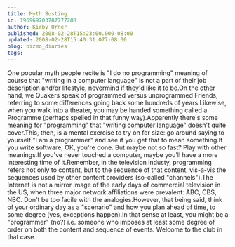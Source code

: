 ```yaml
---
title: Myth Busting
id: 196969703787777288
author: Kirby Urner
published: 2008-02-28T15:23:00.000-08:00
updated: 2008-02-28T15:40:31.077-08:00
blog: bizmo_diaries
tags: 
---
```


One popular myth people recite is "I do no programming" meaning of course that "writing in a computer language" is not a part of their job description and/or lifestyle, nevermind if they'd like it to be.On the other hand, we Quakers speak of programmed versus unprogrammed Friends, referring to some differences going back some hundreds of years.Likewise, when you walk into a theater, you may be handed something called a Programme (perhaps spelled in that funny way).Apparently there's some meaning for "programming" that "writing computer language" doesn't quite cover.This, then, is a mental exercise to try on for size: go around saying to yourself "I am a programmer" and see if you get that to mean something.If you write software, OK, you're done. But maybe not so fast? Play with other meanings.If you've never touched a computer, maybe you'll have a more interesting time of it.Remember, in the television industy, programming refers not only to content, but to the sequence of that content, vis-a-vis the sequences used by other content providers (so-called "channels").The Internet is not a mirror image of the early days of commercial television in the US, when three major network affiliations were prevalent: ABC, CBS, NBC. Don't be too facile with the analogies.However, that being said, think of your ordinary day as a "scenario" and how you plan ahead of time, to some degree (yes, exceptions happen).In that sense at least, you might be a "programmer" (no?) i.e. someone who imposes at least some degree of order on both the content and sequence of events. Welcome to the club in that case.